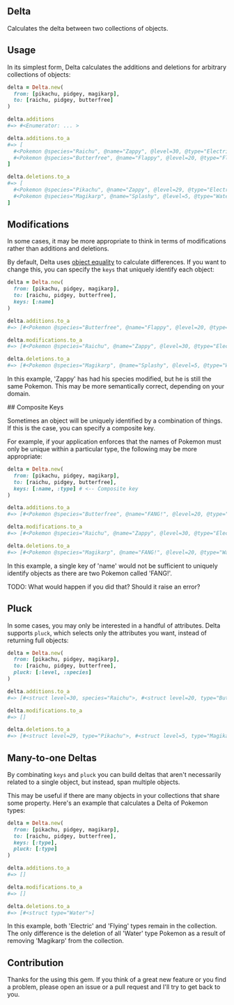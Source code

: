 ## Delta

Calculates the delta between two collections of objects.

## Usage

In its simplest form, Delta calculates the additions and deletions for arbitrary
collections of objects:

```ruby
delta = Delta.new(
  from: [pikachu, pidgey, magikarp],
  to: [raichu, pidgey, butterfree]
)

delta.additions
#=> #<Enumerator: ... >

delta.additions.to_a
#=> [
  #<Pokemon @species="Raichu", @name="Zappy", @level=30, @type="Electric">,
  #<Pokemon @species="Butterfree", @name="Flappy", @level=20, @type="Flying">
]

delta.deletions.to_a
#=> [
  #<Pokemon @species="Pikachu", @name="Zappy", @level=29, @type="Electric">,
  #<Pokemon @species="Magikarp", @name="Splashy", @level=5, @type="Water">
]
```

## Modifications

In some cases, it may be more appropriate to think in terms of modifications
rather than additions and deletions.

By default, Delta uses
[object equality](http://ruby-doc.org/core-2.2.2/Object.html#method-i-eql-3F) to
calculate differences. If you want to change this, you can specify the `keys`
that uniquely identify each object:

```ruby
delta = Delta.new(
  from: [pikachu, pidgey, magikarp],
  to: [raichu, pidgey, butterfree],
  keys: [:name]
)

delta.additions.to_a
#=> [#<Pokemon @species="Butterfree", @name="Flappy", @level=20, @type="Flying">]

delta.modifications.to_a
#=> [#<Pokemon @species="Raichu", @name="Zappy", @level=30, @type="Electric">]

delta.deletions.to_a
#=> [#<Pokemon @species="Magikarp", @name="Splashy", @level=5, @type="Water">]
```

In this example, 'Zappy' has had his species modified, but he is still the same
Pokemon. This may be more semantically correct, depending on your domain.

## Composite Keys

Sometimes an object will be uniquely identified by a combination of things. If
this is the case, you can specify a composite key.

For example, if your application enforces that the names of Pokemon must only be
unique within a particular type, the following may be more appropriate:

```ruby
delta = Delta.new(
  from: [pikachu, pidgey, magikarp],
  to: [raichu, pidgey, butterfree],
  keys: [:name, :type] # <-- Composite key
)

delta.additions.to_a
#=> [#<Pokemon @species="Butterfree", @name="FANG!", @level=20, @type="Flying">]

delta.modifications.to_a
#=> [#<Pokemon @species="Raichu", @name="Zappy", @level=30, @type="Electric">]

delta.deletions.to_a
#=> [#<Pokemon @species="Magikarp", @name="FANG!", @level=20, @type="Water">]
```

In this example, a single key of 'name' would not be sufficient to uniquely
identify objects as there are two Pokemon called 'FANG!'.

TODO: What would happen if you did that? Should it raise an error?

## Pluck

In some cases, you may only be interested in a handful of attributes. Delta
supports `pluck`, which selects only the attributes you want, instead of
returning full objects:

```ruby
delta = Delta.new(
  from: [pikachu, pidgey, magikarp],
  to: [raichu, pidgey, butterfree],
  pluck: [:level, :species]
)

delta.additions.to_a
#=> [#<struct level=30, species="Raichu">, #<struct level=20, type="Butterfree">]

delta.modifications.to_a
#=> []

delta.deletions.to_a
#=> [#<struct level=29, type="Pikachu">, #<struct level=5, type="Magikarp">]
```

## Many-to-one Deltas

By combinating `keys` and `pluck` you can build deltas that aren't necessarily
related to a single object, but instead, span multiple objects.

This may be useful if there are many objects in your collections that share some
property. Here's an example that calculates a Delta of Pokemon types:

```ruby
delta = Delta.new(
  from: [pikachu, pidgey, magikarp],
  to: [raichu, pidgey, butterfree],
  keys: [:type],
  pluck: [:type]
)

delta.additions.to_a
#=> []

delta.modifications.to_a
#=> []

delta.deletions.to_a
#=> [#<struct type="Water">]
```

In this example, both 'Electric' and 'Flying' types remain in the collection.
The only difference is the deletion of all 'Water' type Pokemon as a result of
removing 'Magikarp' from the collection.

## Contribution

Thanks for the using this gem. If you think of a great new feature or you find a
problem, please open an issue or a pull request and I'll try to get back to you.
